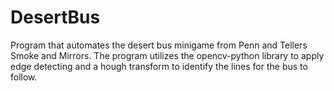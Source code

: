 # DesertBus
Program that automates the desert bus minigame from Penn and Tellers Smoke and Mirrors.
The program utilizes the opencv-python library to apply edge detecting and a hough transform to identify the lines for the bus to follow.
